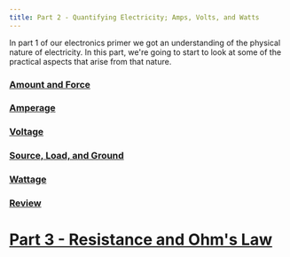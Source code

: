 ```yaml
---
title: Part 2 - Quantifying Electricity; Amps, Volts, and Watts
---
```


In part 1 of our electronics primer we got an understanding of the physical nature of electricity. In this part, we're going to start to look at some of the practical aspects that arise from that nature.


### [Amount and Force](Amount_and_Force)

### [Amperage](Amperage)

### [Voltage](Voltage)

### [Source, Load, and Ground](Source_Load_and_Ground)

### [Wattage](Wattage)

### [Review](Review)

# [Part 3 - Resistance and Ohm's Law](../Part3/Amount_and_Force) 

<br/>









